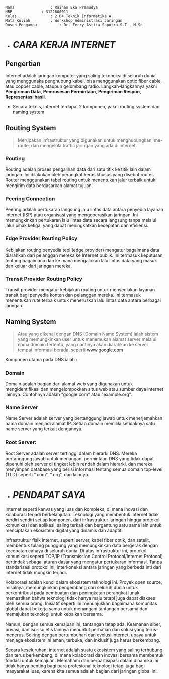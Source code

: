     Nama		        : Raihan Eka Pramudya
    NRP		        : 3122600011
    Kelas		        : 2 D4 Teknik Informatika A
    Mata Kuliah	        : Workshop Administrasi Jaringan
    Dosen Pengampu	        : Dr. Ferry Astika Saputra S.T., M.Sc
    

- # _CARA KERJA INTERNET_

## Pengertian
Internet adalah jaringan komputer yang saling tekoneksi di seluruh dunia yang menggunaka penghubung kabel, bisa menggunakan optic fiber cable, atau copper cable, ataupun gelombang radio. Langkah-langkahnya yakni **Pengiriman Data**, **Pemrosesan Permintaan**, **Pengiriman Respon**, **Representasi hasil**. 
  
- Secara teknis, internet terdapat 2 komponen, yakni routing system dan naming system


## Routing System
>Merupakan infrastruktur yang digunakan untuk menghubungkan, me-route, dan mengelola traffic jaringan yang ada di internet
  ### Routing
  Routing adalah proses pengalihan data dari satu titik ke titik lain dalam jaringan. Ini dilakukan oleh perangkat keras khusus yang disebut router. Router menggunakan tabel routing untuk menentukan jalur terbaik untuk mengirim data berdasarkan alamat tujuan.
  ### Peering Connection
  Peering adalah pertukaran langsung lalu lintas data antara penyedia layanan internet (ISP) atau organisasi yang mengoperasikan jaringan. Ini memungkinkan pertukaran lalu lintas data secara langsung tanpa melalui jalur pihak ketiga, yang dapat meningkatkan kecepatan dan efisiensi.
  ### Edge Provider Routing Policy
  Kebijakan routing penyedia tepi (edge provider) mengatur bagaimana data diarahkan dari pelanggan mereka ke Internet publik. Ini termasuk keputusan tentang bagaimana dan ke mana mengalirkan lalu lintas data yang masuk dan keluar dari jaringan mereka.
  ### Transit Provider Routing Policy
  Transit provider mengatur kebijakan routing untuk menyediakan layanan transit bagi penyedia konten dan pelanggan mereka. Ini termasuk menentukan rute terbaik untuk meneruskan lalu lintas data antara berbagai jaringan.


## Naming System
>Atau yang dikenal dengan DNS (Domain Name System) ialah sistem yang memungkinkan user untuk menemukan alamat server melalui nama domain tertentu, yang nantinya akan diarahkan ke server tempat informasi berada, seperti www.google.com

  Komponen utama pada DNS ialah : 

  ### Domain
  Domain adalah bagian dari alamat web yang digunakan untuk mengidentifikasi dan mengelompokkan situs web atau sumber daya internet lainnya. Contohnya adalah "google.com" atau "example.org".
  ### Name Server
  Name Server adalah server yang bertanggung jawab untuk menerjemahkan nama domain menjadi alamat IP. Setiap domain memiliki setidaknya satu name server yang terkait dengannya.
  ### Root Server:
  Root Server adalah server tertinggi dalam hierarki DNS. Mereka bertanggung jawab untuk menangani permintaan DNS yang tidak dapat dipenuhi oleh server di tingkat lebih rendah dalam hierarki, dan mereka menyimpan database yang berisi informasi tentang semua domain top-level (TLD) seperti ".com", ".org", dan lainnya.

- # _PENDAPAT SAYA_

Internet seperti kanvas yang luas dan kompleks, di mana inovasi dan kolaborasi terjadi berkelanjutan. Teknologi yang membentuk internet tidak berdiri sendiri setiap komponen, dari infrastruktur jaringan hingga protokol komunikasi dan aplikasi, saling terkait dan bergantung satu sama lain untuk menciptakan ekosistem digital yang dinamis dan adaptif.

Infrastruktur fisik internet, seperti server, kabel fiber optik, dan satelit, membentuk tulang punggung yang memungkinkan data bergerak dengan kecepatan cahaya di seluruh dunia. Di atas infrastruktur ini, protokol komunikasi seperti TCP/IP (Transmission Control Protocol/Internet Protocol) bertindak sebagai aturan dasar yang mengatur pertukaran informasi. Tanpa standarisasi protokol ini, interkoneksi antara jaringan yang berbeda inti dari internet tidak mungkin terjadi.

Kolaborasi adalah kunci dalam ekosistem teknologi ini. Proyek open source, misalnya, memungkinkan pengembang dari seluruh dunia untuk berkontribusi pada pembuatan dan peningkatan perangkat lunak, memastikan bahwa teknologi tidak hanya maju tetapi juga dapat diakses oleh semua orang. Inisiatif seperti ini menunjukkan bagaimana komunitas global dapat bekerja sama untuk menangani tantangan bersama dan memajukan teknologi untuk kebaikan bersama.

Namun, dengan semua kemajuan ini, tantangan tetap ada. Keamanan siber, privasi, dan isu-isu etis lainnya menuntut perhatian dan solusi yang terus-menerus. Seiring dengan pertumbuhan dan evolusi internet, upaya untuk menjaga ekosistem ini aman, terbuka, dan inklusif juga harus berkembang.

Secara keseluruhan, internet adalah suatu ekosistem yang saling terhubung dan terus berkembang, di mana kolaborasi dan inovasi bersama membentuk fondasi untuk kemajuan. Memahami dan berpartisipasi dalam dinamika ini tidak hanya penting bagi para profesional teknologi tetapi juga bagi masyarakat luas, karena kita semua adalah bagian dari jaringan global ini.
